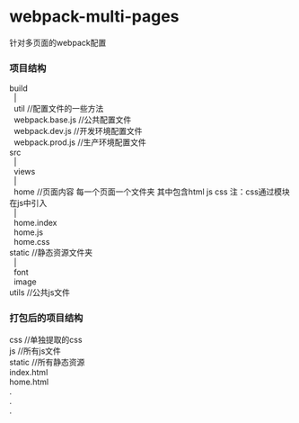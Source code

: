 # webpack-multi-pages
针对多页面的webpack配置


### 项目结构
build  
&nbsp;&nbsp;|  
&nbsp;&nbsp;util  //配置文件的一些方法  
&nbsp;&nbsp;webpack.base.js  //公共配置文件  
&nbsp;&nbsp;webpack.dev.js   //开发环境配置文件  
&nbsp;&nbsp;webpack.prod.js  //生产环境配置文件  
src  
&nbsp;&nbsp;|  
&nbsp;&nbsp;views  
&nbsp;&nbsp;|  
&nbsp;&nbsp;home //页面内容   每一个页面一个文件夹  其中包含html js  css   注：css通过模块在js中引入  
&nbsp;&nbsp;|  
&nbsp;&nbsp;home.index  
&nbsp;&nbsp;home.js  
&nbsp;&nbsp;home.css  
static  //静态资源文件夹  
&nbsp;&nbsp;|  
&nbsp;&nbsp;font  
&nbsp;&nbsp;image  
utils //公共js文件  


### 打包后的项目结构

css //单独提取的css  
js  //所有js文件  
static  //所有静态资源  
index.html  
home.html  
.  
.  
.  